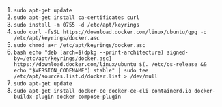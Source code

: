 1. `sudo apt-get update`
2. `sudo apt-get install ca-certificates curl`
3. `sudo install -m 0755 -d /etc/apt/keyrings`
4. `sudo curl -fsSL https://download.docker.com/linux/ubuntu/gpg -o /etc/apt/keyrings/docker.asc`
5. `sudo chmod a+r /etc/apt/keyrings/docker.asc`
6. `bash echo "deb [arch=$(dpkg --print-architecture) signed-by=/etc/apt/keyrings/docker.asc] https://download.docker.com/linux/ubuntu $(. /etc/os-release && echo "$VERSION_CODENAME") stable" | sudo tee /etc/apt/sources.list.d/docker.list > /dev/null`
7. `sudo apt-get update`
8. `sudo apt-get install docker-ce docker-ce-cli containerd.io docker-buildx-plugin docker-compose-plugin`